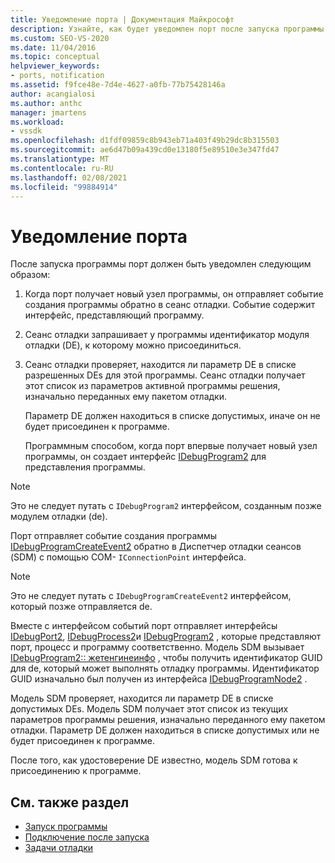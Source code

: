 ```yaml
---
title: Уведомление порта | Документация Майкрософт
description: Узнайте, как будет уведомлен порт после запуска программы. Эта статья содержит подробное описание.
ms.custom: SEO-VS-2020
ms.date: 11/04/2016
ms.topic: conceptual
helpviewer_keywords:
- ports, notification
ms.assetid: f9fce48e-7d4e-4627-a0fb-77b75428146a
author: acangialosi
ms.author: anthc
manager: jmartens
ms.workload:
- vssdk
ms.openlocfilehash: d1fdf09859c8b943eb71a403f49b29dc8b315503
ms.sourcegitcommit: ae6d47b09a439cd0e13180f5e89510e3e347fd47
ms.translationtype: MT
ms.contentlocale: ru-RU
ms.lasthandoff: 02/08/2021
ms.locfileid: "99884914"
---
```

# <a name="notify-the-port"></a>Уведомление порта
После запуска программы порт должен быть уведомлен следующим образом:

1. Когда порт получает новый узел программы, он отправляет событие создания программы обратно в сеанс отладки. Событие содержит интерфейс, представляющий программу.

2. Сеанс отладки запрашивает у программы идентификатор модуля отладки (DE), к которому можно присоединиться.

3. Сеанс отладки проверяет, находится ли параметр DE в списке разрешенных DEs для этой программы. Сеанс отладки получает этот список из параметров активной программы решения, изначально переданных ему пакетом отладки.

    Параметр DE должен находиться в списке допустимых, иначе он не будет присоединен к программе.

   Программным способом, когда порт впервые получает новый узел программы, он создает интерфейс [IDebugProgram2](../../extensibility/debugger/reference/idebugprogram2.md) для представления программы.

> [!NOTE]
> Это не следует путать с `IDebugProgram2` интерфейсом, созданным позже модулем отладки (de).

 Порт отправляет событие создания программы [IDebugProgramCreateEvent2](../../extensibility/debugger/reference/idebugprogramcreateevent2.md) обратно в Диспетчер отладки сеансов (SDM) с помощью COM- `IConnectionPoint` интерфейса.

> [!NOTE]
> Это не следует путать с `IDebugProgramCreateEvent2` интерфейсом, который позже отправляется de.

 Вместе с интерфейсом событий порт отправляет интерфейсы [IDebugPort2](../../extensibility/debugger/reference/idebugport2.md), [IDebugProcess2](../../extensibility/debugger/reference/idebugprocess2.md)и [IDebugProgram2](../../extensibility/debugger/reference/idebugprogram2.md) , которые представляют порт, процесс и программу соответственно. Модель SDM вызывает [IDebugProgram2:: жетенгинеинфо](../../extensibility/debugger/reference/idebugprogram2-getengineinfo.md) , чтобы получить идентификатор GUID для de, который может выполнять отладку программы. Идентификатор GUID изначально был получен из интерфейса [IDebugProgramNode2](../../extensibility/debugger/reference/idebugprogramnode2.md) .

 Модель SDM проверяет, находится ли параметр DE в списке допустимых DEs. Модель SDM получает этот список из текущих параметров программы решения, изначально переданного ему пакетом отладки. Параметр DE должен находиться в списке допустимых или не будет присоединен к программе.

 После того, как удостоверение DE известно, модель SDM готова к присоединению к программе.

## <a name="see-also"></a>См. также раздел
- [Запуск программы](../../extensibility/debugger/launching-a-program.md)
- [Подключение после запуска](../../extensibility/debugger/attaching-after-a-launch.md)
- [Задачи отладки](../../extensibility/debugger/debugging-tasks.md)
